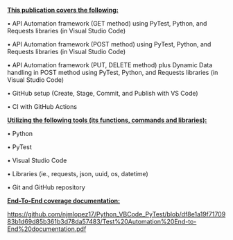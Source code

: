 **<ins>This publication covers the following:<ins>**

• API Automation framework (GET method)  using PyTest, Python, and Requests libraries (in Visual Studio Code)

• API Automation framework (POST method)  using PyTest, Python, and Requests libraries (in Visual Studio Code)

• API Automation framework (PUT, DELETE method) plus Dynamic Data handling in POST method using PyTest, Python, and Requests libraries (in Visual Studio Code)

• GitHub setup (Create, Stage, Commit, and Publish with VS Code)

• CI with GitHub Actions


**<ins>Utilizing the following tools (its functions, commands and libraries):<ins>**

• Python 

• PyTest

• Visual Studio Code

• Libraries (ie., requests, json, uuid, os, datetime)

• Git and GitHub repository


**<ins>End-To-End coverage documentation:<ins>**

https://github.com/njmlopez17/Python_VBCode_PyTest/blob/df8e1a19f7170983b1d69d85b361b3d78da57483/Test%20Automation%20End-to-End%20documentation.pdf

